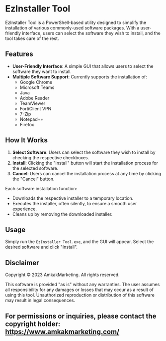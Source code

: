 # EzInstaller Tool

EzInstaller Tool is a PowerShell-based utility designed to simplify the installation of various commonly-used software packages. With a user-friendly interface, users can select the software they wish to install, and the tool takes care of the rest.

## Features

- **User-Friendly Interface**: A simple GUI that allows users to select the software they want to install.
- **Multiple Software Support**: Currently supports the installation of:
  - Google Chrome
  - Microsoft Teams
  - Java
  - Adobe Reader
  - TeamViewer
  - FortiClient VPN
  - 7-Zip
  - Notepad++
  - Firefox

## How It Works

1. **Select Software**: Users can select the software they wish to install by checking the respective checkboxes.
2. **Install**: Clicking the "Install" button will start the installation process for the selected software.
3. **Cancel**: Users can cancel the installation process at any time by clicking the "Cancel" button.

Each software installation function:
- Downloads the respective installer to a temporary location.
- Executes the installer, often silently, to ensure a smooth user experience.
- Cleans up by removing the downloaded installer.

## Usage

Simply run the `EzInstaller Tool.exe`, and the GUI will appear. Select the desired software and click "Install".

## Disclaimer

Copyright © 2023 AmkakMarketing. All rights reserved.

This software is provided "as is" without any warranties. The user assumes all responsibility for any damages or losses that may occur as a result of using this tool. Unauthorized reproduction or distribution of this software may result in legal consequences.

For permissions or inquiries, please contact the copyright holder: https://www.amkakmarketing.com/
---
